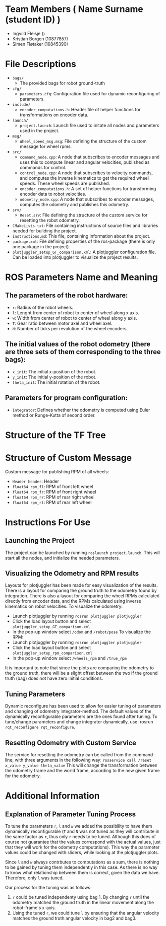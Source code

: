 # Team Members ( Name Surname (student ID) )
* Ingvild Fleisje ()
* Kristian Borgen (10877857)
* Simen Fløtaker  (10845390)

# File Descriptions
* `bags/`
  * The provided bags for robot ground-truth
* `cfg/`
  * `parameters.cfg`: Configuration file used for dynamic reconfiguring of parameters.
* `include/`
  * `encoder_computations.h`: Header file of helper functions for transformations on encoder data.
* `launch/`
  * `project.launch`: Launch file used to initate all nodes and parameters used in the project.
* `msg/`
  * `Wheel_speed_msg.msg`: File defining the structure of the custom message for wheel rpms.
* `src/`
  * `command_node.cpp`: A node that subscribes to encoder messages and uses this to compute linear and angular velocities, published as commands for control.
  * `control_node.cpp`: A node that subscribes to velocity commands, and computes the inverse kinematics to get the required wheel speeds. These wheel speeds are published.
  * `encoder_computations.h`: A set of helper functions for transforming encoder data to robot velocities.
  * `odometry_node.cpp`: A node that subscribes to encoder messages, computes the odometry and publishes this odometry.
* `srv/`
  * `Reset.srv`: File defining the structure of the custom service for resetting the robot odometry.
* `CMakeLists.txt`: File containing instructions of source files and libraries needed for building the project.
* `instructions.md`: This file, containing information about the project.
* `package.xml`: File defining properties of the ros-package (there is only one package in the project).
* `plotjuggler_setup_GT_comparison.xml`: A plotjuggler configuration file. Can be loaded into plotjuggler to visualize the project results.

# ROS Parameters Name and Meaning
## The parameters of the robot hardware:
* `r`: Radius of the robot wheels. 
* `l`: Lenght from center of robot to center of wheel along x axis.
* `w`: Width from center of robot to center of wheel along y axis.
* `T`: Gear ratio between motor axel and wheel axel.
* `N`: Number of ticks per revolution of the wheel encoders.

## The initial values of the robot odometry (there are three sets of them corresponding to the three bags):
* `x_init`: The initial x-position of the robot.
* `y_init`: The initial y-position of the robot.
* `theta_init`: The initial rotation of the robot.

## Parameters for program configuration:
* `integrator`: Defines whether the odometry is computed using Euler method or Runge-Kutta of second order.

# Structure of the TF Tree

# Structure of Custom Message
Custom message for publishing RPM of all wheels:
* `Header header`:  Header
* `float64 rpm_fl`: RPM of front left wheel
* `float64 rpm_fr`: RPM of front right wheel
* `float64 rpm_rr`: RPM of rear right wheel 
* `float64 rpm_rl`: RPM of rear left wheel

# Instructions For Use
## Launching the Project
The project can be launched by running `roslaunch project.launch`.
This will start all the nodes, and initialize the needed parameters.

## Visualizing the Odometry and RPM results
Layouts for plotjuggler has been made for easy visualization of the results. There is a layout for comparing the ground truth to the odometry found by integration. There is also a layout for comparing the wheel RPMs calculated directly from encoder data, and the RPMs calculated using inverse kinematics on robot velocities. 
To visualize the odometry:
  * Launch plotjuggler by running `rosrun plotjuggler plotjuggler`
  * Click the load layout button and select `plotjuggler_setup_GT_comparison.xml`
  * In the pop-up window select `/odom` and `/robot/pose`
To visualize the RPM:
  * Launch plotjuggler by running `rosrun plotjuggler plotjuggler`
  * Click the load layout button and select `plotjuggler_setup_rpm_comparison.xml`
  * In the pop-up window select `/wheels_rpm` and `/true_rpm`

It is important to note that since the plots are comparing the odometry to the ground truth, there will be a slight offset between the two if the ground truth (bag) does not have zero initial conditions.

## Tuning Parameters
Dynamic reconfigure has been used to allow for easier tuning of parameters and changing of odometry integrator-method. The default values of the dynamically reconfigurable parameters are the ones found after tuning. To tune/change parameters and change integrator dynamically, use: rosrun `rqt_reconfigure rqt_reconfigure`.

## Resetting Odometry with Custom Service
The service for resetting the odometry can be called from the command-line, with three arguments in the following way: `rosservice call /reset x_value y_value theta_value`
This will change the transformation between the odometry frame and the world frame, according to the new given frame for the odometry.



# Additional Information
## Explanation of Parameter Tuning Process
To tune the parameters `r`, `l` and `w` we added the possibility to have them dynamically reconfigurable (`T` and `N` was not tuned as they will contribute in the same factor as `r`, thus only `r` needs to be tuned. Although this does of course not guarantee that the values correspond with the actual values, just that they will work for the odometry computations). This way the parameter values could be changed with sliders, while looking at the plotjuggler plots.

Since `l` and `w` always contrbutes to computations as a sum, there is nothing to be gained by tuning them independently in this case. As there is no way to know what relationship between them is correct, given the data we have. Therefore, only `l` was tuned.

Our process for the tuning was as follows:
1. `r` could be tuned independenty using bag 1. By changing `r` until the odometry matched the ground truth in the linear movement along the robot-frame's x-axis.
2. Using the tuned `r`, we could tune `l` by ensuring that the angular velocity matches the ground truth angular velocity in bag2 and bag3. 

